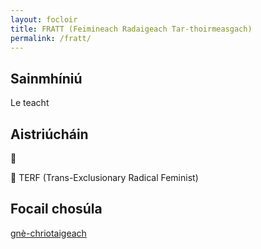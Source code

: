 ```yaml
---
layout: focloir
title: FRATT (Feimineach Radaigeach Tar-thoirmeasgach)
permalink: /fratt/
---
```


## Sainmhíniú

Le teacht

## Aistriúcháin

&#x1f3f4;&#xe0067;&#xe0062;&#xe0073;&#xe0063;&#xe0074;&#xe007f; 

&#x1f3f4;&#xe0067;&#xe0062;&#xe0065;&#xe006e;&#xe0067;&#xe007f; TERF (Trans-Exclusionary Radical Feminist)

## Focail chosúla

[gnè-chriotaigeach](https://faclair.lgbt/gne-chriotaigeach)